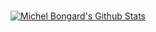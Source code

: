 
<br />
<p align="center">
  <a href="https://github.com/mbongard">
    <img alt="Michel Bongard's Github Stats" src="https://github-readme-stats.vercel.app/api?username=mbongard&show_icons=true&hide_border=true&count_private=true&theme=apprentice&hide=stars" />
  </a>
 </p>
